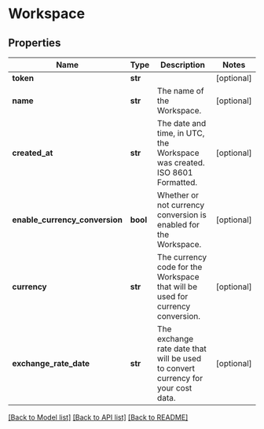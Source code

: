 # Workspace

## Properties
Name | Type | Description | Notes
------------ | ------------- | ------------- | -------------
**token** | **str** |  | [optional] 
**name** | **str** | The name of the Workspace. | [optional] 
**created_at** | **str** | The date and time, in UTC, the Workspace was created. ISO 8601 Formatted. | [optional] 
**enable_currency_conversion** | **bool** | Whether or not currency conversion is enabled for the Workspace. | [optional] 
**currency** | **str** | The currency code for the Workspace that will be used for currency conversion. | [optional] 
**exchange_rate_date** | **str** | The exchange rate date that will be used to convert currency for your cost data. | [optional] 

[[Back to Model list]](../README.md#documentation-for-models) [[Back to API list]](../README.md#documentation-for-api-endpoints) [[Back to README]](../README.md)


